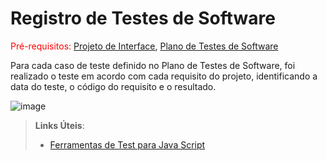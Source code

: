 # Registro de Testes de Software

<span style="color:red">Pré-requisitos: <a href="3-Projeto de Interface.md"> Projeto de Interface</a></span>, <a href="8-Plano de Testes de Software.md"> Plano de Testes de Software</a>

Para cada caso de teste definido no Plano de Testes de Software, foi realizado o teste em acordo com cada requisito do projeto, identificando a data do teste, o código do requisito e o resultado.

![image](https://user-images.githubusercontent.com/100534402/236701226-b87c1289-cc30-42dd-a1e0-4a880355b419.png)


> **Links Úteis**:
> - [Ferramentas de Test para Java Script](https://geekflare.com/javascript-unit-testing/)
